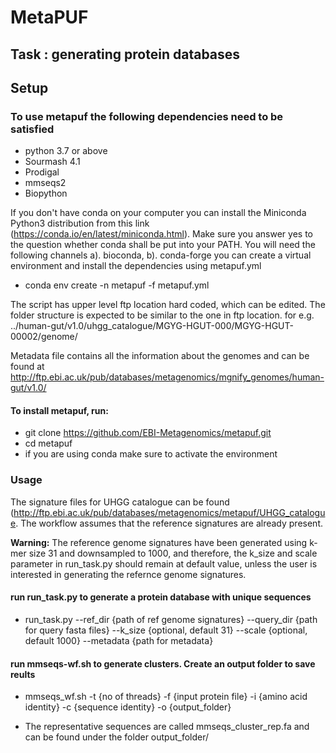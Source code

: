 # MetaPUF
## Task : generating protein databases
##  Setup
### To use metapuf the following dependencies need to be satisfied
- python 3.7 or above
- Sourmash 4.1
- Prodigal
- mmseqs2
- Biopython

If you don't have conda on your computer you can install the Miniconda Python3 distribution from this link (https://conda.io/en/latest/miniconda.html). Make sure you answer yes to the question whether conda shall be put into your PATH. You will need the following channels
a). bioconda,
b). conda-forge
you can create a virtual environment and install the dependencies using metapuf.yml
- conda env create -n metapuf -f metapuf.yml

The script has upper level ftp location hard coded, which can be edited. The folder structure is expected to be similar to the one in ftp location. for e.g. ../human-gut/v1.0/uhgg_catalogue/MGYG-HGUT-000/MGYG-HGUT-00002/genome/

Metadata file contains all the information about the genomes and can be found at http://ftp.ebi.ac.uk/pub/databases/metagenomics/mgnify_genomes/human-gut/v1.0/

#### To install metapuf, run:
- git clone https://github.com/EBI-Metagenomics/metapuf.git
- cd metapuf
-  if you are using conda make sure to activate the environment

### Usage
The signature files for UHGG catalogue can be found (http://ftp.ebi.ac.uk/pub/databases/metagenomics/metapuf/UHGG_catalogue. The workflow assumes that the reference signatures are already present.

**Warning:** The reference genome signatures have been generated using k-mer size 31 and downsampled to 1000, and therefore, the k_size and scale parameter in run_task.py should remain at default value, unless the user is interested in generating the refernce genome signatures.

#### run run_task.py to generate a protein database with unique sequences
- run_task.py  --ref_dir {path of ref genome signatures} --query_dir {path for query fasta files} --k_size {optional, default 31} --scale {optional, default 1000}  --metadata {path for metadata}

#### run mmseqs-wf.sh to generate clusters. Create an output folder to save reults

- mmseqs_wf.sh -t {no of threads} -f {input protein file} -i {amino acid identity} -c {sequence identity} -o {output_folder}

- The representative sequences are called  mmseqs_cluster_rep.fa and can be found under the folder output_folder/
